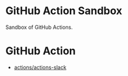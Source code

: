 # GitHub Action Sandbox

Sandbox of GitHub Actions.

# GitHub Action

- [actions/actions-slack](https://github.com/marketplace/actions/actions-slack)
